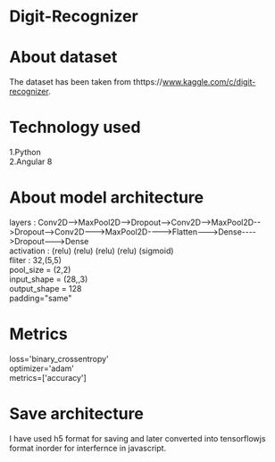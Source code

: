 # Digit-Recognizer

# About dataset  
The dataset has been taken from thttps://www.kaggle.com/c/digit-recognizer.

# Technology used  
1.Python  
2.Angular  8  

# About model architecture  
layers : Conv2D-->MaxPool2D-->Dropout-->Conv2D-->MaxPool2D-->Dropout-->Conv2D--->MaxPool2D---->Flatten--->Dense---->Dropout--->Dense  
activation : (relu)                    (relu)                          (relu)                            (relu)                (sigmoid)  
fliter : 32,(5,5)  
pool_size = (2,2)  
input_shape = (28,,3)  
output_shape = 128  
padding="same"

# Metrics  
loss='binary_crossentropy'  
optimizer='adam'  
metrics=['accuracy']  


# Save architecture  
I have used h5 format for saving and later converted into tensorflowjs format inorder for interfernce in javascript.
